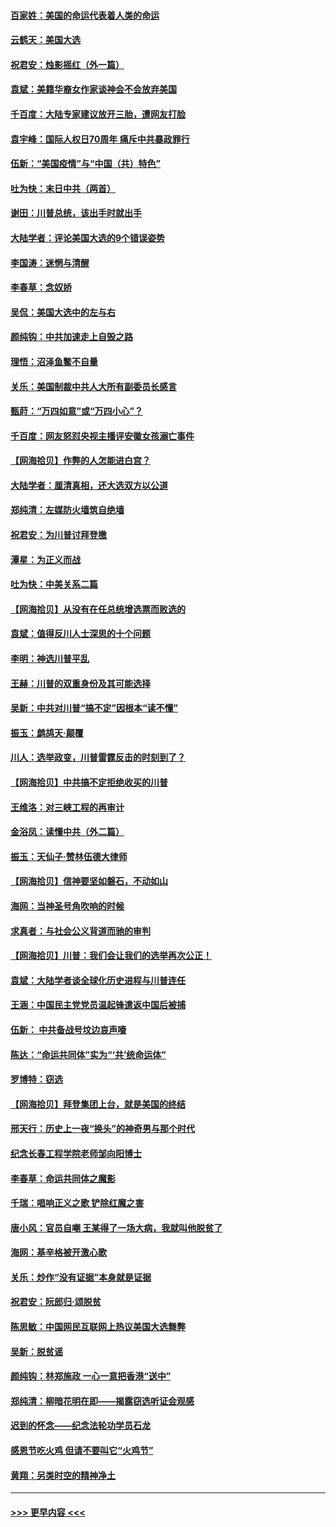 #### [百家姓：美国的命运代表着人类的命运](../pages/nsc993/n12615838.md?t=12131851) 
#### [云鹤天：美国大选](../pages/nsc993/n12615994.md?t=12131851) 
#### [祝君安：烛影摇红（外一篇）](../pages/nsc993/n12615975.md?t=12131851) 
#### [袁斌：美籍华裔女作家谈神会不会放弃美国](../pages/nsc993/n12615263.md?t=12131851) 
#### [千百度：大陆专家建议放开三胎，遭网友打脸](../pages/nsc993/n12614456.md?t=12131851) 
#### [袁宇峰：国际人权日70周年 痛斥中共暴政罪行](../pages/nsc993/n12611965.md?t=12131851) 
#### [伍新：“美国疫情”与“中国（共）特色”](../pages/nsc993/n12611463.md?t=12131851) 
#### [吐为快：末日中共（两首）](../pages/nsc993/n12611461.md?t=12131851) 
#### [谢田：川普总统，该出手时就出手](../pages/nsc993/n12610905.md?t=12131851) 
#### [大陆学者：评论美国大选的9个错误姿势](../pages/nsc993/n12609586.md?t=12131851) 
#### [李国涛：迷惘与清醒](../pages/nsc993/n12607532.md?t=12131851) 
#### [李春草：念奴娇](../pages/nsc993/n12607083.md?t=12131851) 
#### [吴侃：美国大选中的左与右](../pages/nsc993/n12607054.md?t=12131851) 
#### [颜纯钩：中共加速走上自毁之路](../pages/nsc993/n12606473.md?t=12131851) 
#### [理悟：沼泽鱼鳖不自量](../pages/nsc993/n12606454.md?t=12131851) 
#### [关乐：美国制裁中共人大所有副委员长感言](../pages/nsc993/n12606442.md?t=12131851) 
#### [甄莳：“万四如意”或“万四小心”？](../pages/nsc993/n12606091.md?t=12131851) 
#### [千百度：网友怒怼央视主播评安徽女孩溺亡事件](../pages/nsc993/n12605370.md?t=12131851) 
#### [【网海拾贝】作弊的人怎能进白宫？](../pages/nsc993/n12603546.md?t=12131851) 
#### [大陆学者：厘清真相，还大选双方以公道](../pages/nsc993/n12603475.md?t=12131851) 
#### [郑纯清：左媒防火墙筑自绝墙](../pages/nsc993/n12602226.md?t=12131851) 
#### [祝君安：为川普讨拜登檄](../pages/nsc993/n12602199.md?t=12131851) 
#### [潭星：为正义而战](../pages/nsc993/n12600926.md?t=12131851) 
#### [吐为快：中美关系二篇](../pages/nsc993/n12600908.md?t=12131851) 
#### [【网海拾贝】从没有在任总统增选票而败选的](../pages/nsc993/n12600435.md?t=12131851) 
#### [袁斌：值得反川人士深思的十个问题](../pages/nsc993/n12600332.md?t=12131851) 
#### [李明：神选川普平乱](../pages/nsc993/n12599751.md?t=12131851) 
#### [王赫：川普的双重身份及其可能选择](../pages/nsc993/n12599723.md?t=12131851) 
#### [吴新：中共对川普“搞不定”因根本“读不懂”](../pages/nsc993/n12599502.md?t=12131851) 
#### [振玉：鹧鸪天‧颠覆](../pages/nsc993/n12599494.md?t=12131851) 
#### [川人：选举政变，川普雷霆反击的时刻到了？](../pages/nsc993/n12599291.md?t=12131851) 
#### [【网海拾贝】中共搞不定拒绝收买的川普](../pages/nsc993/n12598955.md?t=12131851) 
#### [王维洛：对三峡工程的再审计](../pages/nsc993/n12598436.md?t=12131851) 
#### [金浴凤：读懂中共（外二篇）](../pages/nsc993/n12597943.md?t=12131851) 
#### [振玉：天仙子‧赞林伍德大律师](../pages/nsc993/n12597929.md?t=12131851) 
#### [【网海拾贝】信神要坚如磐石，不动如山](../pages/nsc993/n12597901.md?t=12131851) 
#### [海网：当神圣号角吹响的时候](../pages/nsc993/n12595891.md?t=12131851) 
#### [求真者：与社会公义背道而驰的审判](../pages/nsc993/n12595868.md?t=12131851) 
#### [【网海拾贝】川普：我们会让我们的选举再次公正！](../pages/nsc993/n12594930.md?t=12131851) 
#### [袁斌：大陆学者谈全球化历史进程与川普连任](../pages/nsc993/n12594690.md?t=12131851) 
#### [王涵：中国民主党党员温起锋遣返中国后被捕](../pages/nsc993/n12594540.md?t=12131851) 
#### [伍新： 中共备战号坟边哀声嚎](../pages/nsc993/n12593086.md?t=12131851) 
#### [陈达：“命运共同体”实为“‘共’统命运体”](../pages/nsc993/n12590865.md?t=12131851) 
#### [罗博特：窃选](../pages/nsc993/n12590619.md?t=12131851) 
#### [【网海拾贝】拜登集团上台，就是美国的终结](../pages/nsc993/n12589725.md?t=12131851) 
#### [邢天行：历史上一夜“换头”的神奇男与那个时代](../pages/nsc993/n12589424.md?t=12131851) 
#### [纪念长春工程学院老师邹向阳博士](../pages/nsc993/n12585390.md?t=12131851) 
#### [李春草：命运共同体之魔影](../pages/nsc993/n12585026.md?t=12131851) 
#### [千瑞：唱响正义之歌 铲除红魔之害](../pages/nsc993/n12585002.md?t=12131851) 
#### [唐小风：官员自嘲 王某得了一场大病，我就叫他脱贫了](../pages/nsc993/n12584981.md?t=12131851) 
#### [海网：基辛格被开激心歌](../pages/nsc993/n12584946.md?t=12131851) 
#### [关乐：炒作“没有证据”本身就是证据](../pages/nsc993/n12583146.md?t=12131851) 
#### [祝君安：阮郎归‧颂脱贫](../pages/nsc993/n12583119.md?t=12131851) 
#### [陈思敏：中国网民互联网上热议美国大选舞弊](../pages/nsc993/n12582845.md?t=12131851) 
#### [吴新：脱贫谣](../pages/nsc993/n12580839.md?t=12131851) 
#### [颜纯钩：林郑施政 一心一意把香港“送中”](../pages/nsc993/n12580805.md?t=12131851) 
#### [郑纯清：柳暗花明在即——揭露窃选听证会观感](../pages/nsc993/n12580795.md?t=12131851) 
#### [迟到的怀念——纪念法轮功学员石龙](../pages/nsc993/n12580245.md?t=12131851) 
#### [感恩节吃火鸡  但请不要叫它“火鸡节”](../pages/nsc993/n12580252.md?t=12131851) 
#### [黄翔：另类时空的精神净土](../pages/nsc993/n12578638.md?t=12131851) 

----
#### [ >>> 更早内容 <<< ](../indexes/nsc993-earlier.md)
